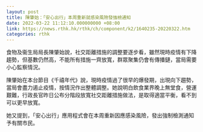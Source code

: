 ```yaml
---
layout: post
title: 陳肇始：「安心出行」本周重新就感染風險發強檢通知
date: 2022-03-22 11:12:10.000000000 +08:00
link: https://news.rthk.hk/rthk/ch/component/k2/1640235-20220322.htm
categories: rthk
---
```


食物及衞生局局長陳肇始說，社交距離措施的調整要逐步看，雖然現時疫情有下降趨勢，但基數仍然高，不能所有措施一齊放寬，群眾聚集仍會有傳播鏈，當局需要小心監察情況。

陳肇始在本台節目《千禧年代》說，現時疫情過了很早的爆發期，出現向下趨勢，當局會盡力遏止疫情，按情況作出整體調整。她說明白飲食業界晚上無堂食，營運艱難，行政長官昨日公布分階段放寬社交距離措施做法，是取得適當平衡，看不到可以更早放寬。

她又提到，「安心出行」應用程式會在本周重新因應感染風險，發出強制檢測通知予有關市民。
